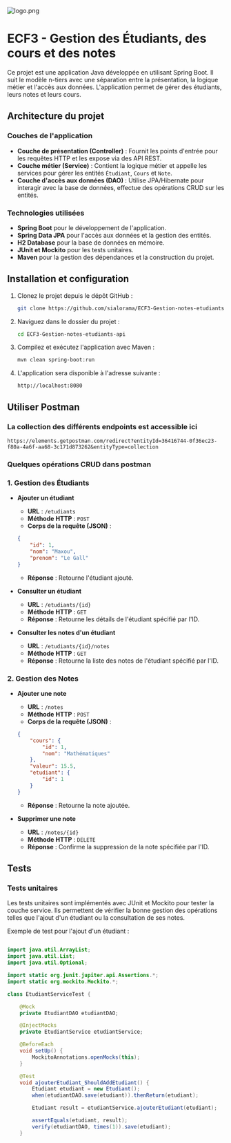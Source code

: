 ﻿
![logo.png](./imgs/logo.png)  

# ECF3 - Gestion des Étudiants, des cours et des notes  
Ce projet est une application Java développée en utilisant Spring Boot. Il suit le modèle n-tiers avec une séparation entre la présentation, la logique métier et l'accès aux données. L'application permet de gérer des étudiants, leurs notes et leurs cours.

## Architecture du projet

### Couches de l'application
- **Couche de présentation (Controller)** : Fournit les points d'entrée pour les requêtes HTTP et les expose via des API REST.
- **Couche métier (Service)** : Contient la logique métier et appelle les services pour gérer les entités `Étudiant`, `Cours` et `Note`.
- **Couche d'accès aux données (DAO)** : Utilise JPA/Hibernate pour interagir avec la base de données, effectue des opérations CRUD sur les entités.

### Technologies utilisées
- **Spring Boot** pour le développement de l'application.
- **Spring Data JPA** pour l'accès aux données et la gestion des entités.
- **H2 Database** pour la base de données en mémoire.
- **JUnit et Mockito** pour les tests unitaires.
- **Maven** pour la gestion des dépendances et la construction du projet.

## Installation et configuration

1. Clonez le projet depuis le dépôt GitHub :
    ```bash
    git clone https://github.com/sialorama/ECF3-Gestion-notes-etudiants-api.git
    ```

2. Naviguez dans le dossier du projet :
    ```bash
    cd ECF3-Gestion-notes-etudiants-api
    ```

3. Compilez et exécutez l'application avec Maven :
    ```bash
    mvn clean spring-boot:run
    ```

4. L'application sera disponible à l'adresse suivante :
    ```
    http://localhost:8080
    ```
## Utiliser Postman

### La collection des différents endpoints est accessible ici
 ```
https://elements.getpostman.com/redirect?entityId=36416744-0f36ec23-f80a-4a6f-aa68-3c171d873262&entityType=collection
 ```
### Quelques opérations CRUD dans postman

### 1. Gestion des Étudiants

- **Ajouter un étudiant**
    - **URL** : `/etudiants`
    - **Méthode HTTP** : `POST`
    - **Corps de la requête (JSON)** :
    ```json
    {
        "id": 1,
        "nom": "Maxou",
        "prenom": "Le Gall"
    }
    ```
    - **Réponse** : Retourne l'étudiant ajouté.

- **Consulter un étudiant**
    - **URL** : `/etudiants/{id}`
    - **Méthode HTTP** : `GET`
    - **Réponse** : Retourne les détails de l'étudiant spécifié par l'ID.

- **Consulter les notes d'un étudiant**
    - **URL** : `/etudiants/{id}/notes`
    - **Méthode HTTP** : `GET`
    - **Réponse** : Retourne la liste des notes de l'étudiant spécifié par l'ID.

### 2. Gestion des Notes

- **Ajouter une note**
    - **URL** : `/notes`
    - **Méthode HTTP** : `POST`
    - **Corps de la requête (JSON)** :
    ```json
    {
        "cours": {
            "id": 1,
            "nom": "Mathématiques"
        },
        "valeur": 15.5,
        "etudiant": {
            "id": 1
        }
    }
    ```
    - **Réponse** : Retourne la note ajoutée.

- **Supprimer une note**
    - **URL** : `/notes/{id}`
    - **Méthode HTTP** : `DELETE`
    - **Réponse** : Confirme la suppression de la note spécifiée par l'ID.

## Tests

### Tests unitaires
Les tests unitaires sont implémentés avec JUnit et Mockito pour tester la couche service. Ils permettent de vérifier la bonne gestion des opérations telles que l'ajout d'un étudiant ou la consultation de ses notes.

Exemple de test pour l'ajout d'un étudiant :
```java

import java.util.ArrayList;
import java.util.List;
import java.util.Optional;

import static org.junit.jupiter.api.Assertions.*;
import static org.mockito.Mockito.*;

class EtudiantServiceTest {

    @Mock
    private EtudiantDAO etudiantDAO;

    @InjectMocks
    private EtudiantService etudiantService;

    @BeforeEach
    void setUp() {
        MockitoAnnotations.openMocks(this);
    }

    @Test
    void ajouterEtudiant_ShouldAddEtudiant() {
        Etudiant etudiant = new Etudiant();
        when(etudiantDAO.save(etudiant)).thenReturn(etudiant);

        Etudiant result = etudiantService.ajouterEtudiant(etudiant);

        assertEquals(etudiant, result);
        verify(etudiantDAO, times(1)).save(etudiant);
    }

